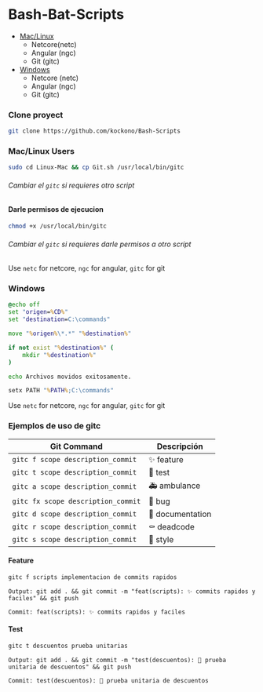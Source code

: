 # Bash-Bat-Scripts
- [Mac/Linux](#Mac/Linux-Users)
    - Netcore(netc)
    - Angular (ngc)
    - Git (gitc)
- [Windows](#Windows)
    - Netcore (netc)
    - Angular (ngc)
    - Git (gitc)

### Clone proyect
```sh
git clone https://github.com/kockono/Bash-Scripts
```
### Mac/Linux Users
```sh
sudo cd Linux-Mac && cp Git.sh /usr/local/bin/gitc
```
###### Cambiar el ``gitc`` si requieres otro script

#### Darle permisos de ejecucion
```sh
chmod +x /usr/local/bin/gitc 
```

###### Cambiar el ``gitc`` si requieres darle permisos a otro script

Use ```netc``` for netcore, ```ngc``` for angular, ```gitc``` for git

### Windows
```bat
@echo off
set "origen=%CD%"
set "destination=C:\commands"

move "%origen%\*.*" "%destination%"

if not exist "%destination%" (
    mkdir "%destination%"
)

echo Archivos movidos exitosamente.

setx PATH "%PATH%;C:\commands"
```
Use ```netc``` for netcore, ```ngc``` for angular, ```gitc``` for git

### Ejemplos de uso de gitc
| Git Command               | Descripción              |
|---------------------------|--------------------------|
| `gitc f scope description_commit`| ✨ feature             |
| `gitc t scope description_commit`| 🧪 test                |
| `gitc a scope description_commit`| 🚑 ambulance           |
| `gitc fx scope description_commit`| 🐛 bug                |
| `gitc d scope description_commit`| 📝 documentation       |
| `gitc r scope description_commit`| ⚰️ deadcode             |
| `gitc s scope description_commit`| 💄 style               |

#### Feature
```sh
gitc f scripts implementacion de commits rapidos
```
```Output: git add . && git commit -m "feat(scripts): ✨ commits rapidos y faciles" && git push```

```Commit: feat(scripts): ✨ commits rapidos y faciles```

#### Test
```sh
gitc t descuentos prueba unitarias
```
```Output: git add . && git commit -m "test(descuentos): 🧪 prueba unitaria de descuentos" && git push```

```Commit: test(descuentos): 🧪 prueba unitaria de descuentos```
